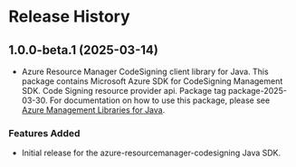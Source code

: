 # Release History

## 1.0.0-beta.1 (2025-03-14)

- Azure Resource Manager CodeSigning client library for Java. This package contains Microsoft Azure SDK for CodeSigning Management SDK. Code Signing resource provider api. Package tag package-2025-03-30. For documentation on how to use this package, please see [Azure Management Libraries for Java](https://aka.ms/azsdk/java/mgmt).
### Features Added

- Initial release for the azure-resourcemanager-codesigning Java SDK.
